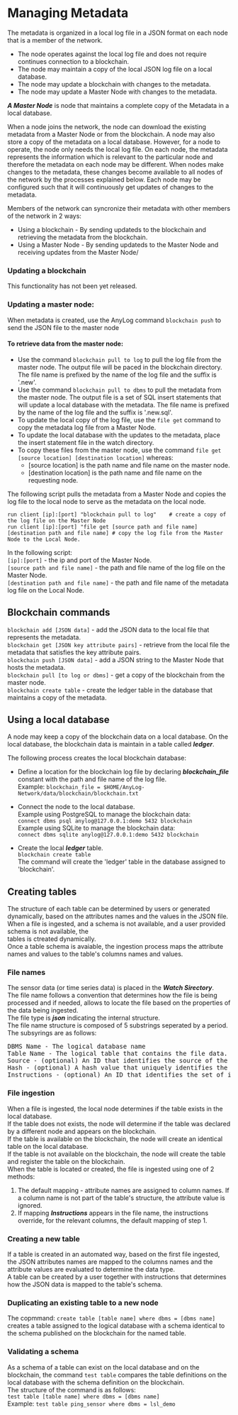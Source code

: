 # Managing Metadata

The metadata is organized in a local log file in a JSON format on each node that is a member of the network.
* The node operates against the local log file and does not require continues connection to a blockchain.
* The node may maintain a copy of the local JSON log file on a local database.
* The node may update a blockchain with changes to the metadata.
* The node may update a Master Node with changes to the metadata.  

***A Master Node*** is node that maintains a complete copy of the Metadata in a local database.

When a node joins the network, the node can download the existing metadata from a Master Node or from the blockchain.
A node may also store a copy of the metadata on a local database. However, for a node to operate, the node only needs the local log file.
On each node, the metadata represents the information which is relevant to the particular node and therefore the metadata on each node may be different.
When nodes make changes to the metadata, these changes become available to all nodes of the network by the processes explained below.
Each node may be configured such that it will continuously get updates of changes to the metadata. 

Members of the network can syncronize their metadata with other members of the network in 2 ways:

* Using a blockchain - By sending updateds to the blockchain and retrieving the metadata from the blockchain.
* Using a Master Node - By sending updateds to the Master Node and receiving updates from the Master Node/

### Updating a blockchain
This functionality has not been yet released.

### Updating a master node:

When metadata is created, use the AnyLog command ```blockchain push``` to send the JSON file to the master node

#### To retrieve data from the master node:

* Use the command ```blockchain pull to log``` to pull the log file from the master node. The output file will be paced in the blockchain directory. The file name is prefixed by the name of the log file and the suffix is '.new'.
* Use the command ```blockchain pull to dbms``` to pull the metadata from the master node. The output file is a set of SQL insert statements that will update a local database with the metadata. The file name is prefixed by the name of the log file and the suffix is '.new.sql'.
* To update the local copy of the log file, use the ```file get``` command to copy the metadata log file from a Master Node.
* To update the local database with the updates to the metadata, place the insert statement file in the watch directory.
* To copy these files from the master node, use the command ```file get [source location] [destination location]``` whereas:
    * [source location] is the path name and file name on the master node.
    * [destination location] is the path name and file name on the requesting node. 
    
The following script pulls the metadata from a Master Node and copies the log file to the local node to serve as the metadata on the local node.  
```
run client [ip]:[port] "blockchain pull to log"    # create a copy of the log file on the Master Node
run client [ip]:[port] "file get [source path and file name] [destination path and file name] # copy the log file from the Master Node to the Local Node.
```
In the following script:  
``` [ip]:[port] ``` - the ip and port of the Master Node.  
```[source path and file name]``` - the path and file name of the log file on the Master Node.  
```[destination path and file name]``` - the path and file name of the metadata log file on the Local Node.

## Blockchain commands

```blockchain add [JSON data]``` - add the JSON data to the local file that represents the metadata.  
```blockchain get [JSON key attribute pairs]``` - retrieve from the local file the metadata that satisfies the key attribute pairs.  
```blockchain push [JSON data]``` - add a JSON string to the Master Node that hosts the metadata.  
```blockchain pull [to log or dbms]``` - get a copy of the blockchain from the master node.  
```blockchain create table``` - create the ledger table in the database that maintains a copy of the metadata.  

## Using a local database

A node may keep a copy of the blockchain data on a local database. On the local database, the blockchain data is maintain in a table called ***ledger***.   

The following process creates the local blockchain database:

* Define a location for the blockchain log file by declaring ***blockchain_file*** constant 
with the path and file name of the log file.  
Example: ```blockchain_file = $HOME/AnyLog-Network/data/blockchain/blockchain.txt```

* Connect the node to the local database.    
Example using PostgreSQL to manage the blockchain data:  
```connect dbms psql anylog@127.0.0.1:demo 5432 blockchain```  
Example using SQLite to manage the blockchain data:   
```connect dbms sqlite anylog@127.0.0.1:demo 5432 blockchain```

* Create the local ***ledger*** table.  
```blockchain create table```  
The command will create the 'ledger' table in the database assigned to 'blockchain'.

## Creating tables

The structure of each table can be determined by users or generated dynamically, based on the attributes names and the values in the JSON file.  
When a file is ingested, and a schema is not available, and a user provided schema is not available, the  
tables is ctreated dynamically.    
Once a table schema is avaiable, the ingestion process maps the attribute names and values to the table's columns names and values.

### File names

The sensor data (or time series data) is placed in the ***Watch Sirectory***.  
The file name follows a convention that determines how the file is being processed and if needed, allows to locate the file based on the properties of the data being ingested.  
The file type is ***json*** indicating the internal structure.  
The file name structure is composed of 5 substrings seperated by a period. The subsyrings are as follows:
<pre>
DBMS Name - The logical database name
Table Name - The logical table that contains the file data.
Source - (optional) An ID that identifies the source of the data.
Hash - (optional) A hash value that uniquely identifies the file by the contents of the file.
Instructions - (optional) An ID that identifies the set of instructions that map the JSON data to the table structure
</pre>

### File ingestion

When a file is ingested, the local node determines if the table exists in the local database.  
If the table does not exists, the node will determine if the table was declared by a different node and appears on the blockchain.  
If the table is available on the blockchain, the node will create an identical table on the local database.  
If the table is not available on the blockchain, the node will create the table and register the table on the blockchain.  
When the table is located or created, the file is ingested using one of 2 methods:  
1. The default mapping - attribute names are assigned to column names. If a column name is not part of the table's structure, the attribute value is ignored.  
2. If mapping ***Instructions*** appears in the file name, the instructions override, for the relevant columns, the default mapping of step 1.

### Creating a new table

If a table is created in an automated way, based on the first file ingested, the JSON attributes names are mapped to the 
columns names and the attribute values are evaluated to determine the data type.  
A table can be created by a user together with instructions that determines how the JSON data is mapped to the table's schema.  

### Duplicating an existing table to a new node

The copmmand: ```create table [table name] where dbms = [dbms name]``` creates a table assigned to the logical database with a schema identical to the schema published on the blockchain for the named table.

### Validating a schema

As a schema of a table can exist on the local database and on the blockchain, the command ```test table``` compares the table definitions on the local database with the schema definition on the blockchain.  
The structure of the command is as follows:  
```test table [table name] where dbms = [dbms name]```  
Example: ```test table ping_sensor where dbms = lsl_demo```
 
